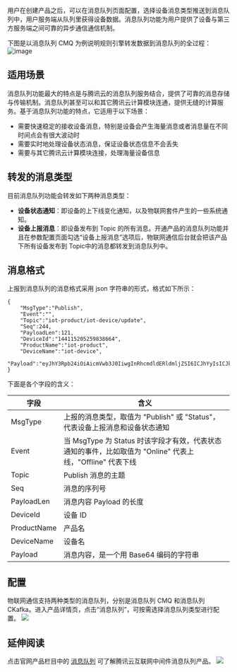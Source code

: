 [//]: # (chinagitpath:XXXXX)

用户在创建产品之后，可以在消息队列页面配置，选择设备消息类型推送到消息队列中，用户服务端从队列里获得设备数据。消息队列功能为用户提供了设备与第三方服务端之间可靠的异步通信通信机制。

下图是以消息队列 CMQ 为例说明规则引擎转发数据到消息队列的全过程：
![image](http://qzonestyle.gtimg.cn/qzone/vas/opensns/res/img/iot_server_subs.png)

## 适用场景
消息队列功能最大的特点是与腾讯云的消息队列服务结合，提供了可靠的消息存储与传输机制。消息队列甚至可以和其它腾讯云计算模块连通，提供无缝的计算服务。基于消息队列功能的特点，它适用于以下场景：
 - 需要快速稳定的接收设备消息，特别是设备会产生海量消息或者消息量在不同时间点会有很大波动时
 - 需要实时地处理设备状态消息，保证设备状态信息不会丢失
 - 需要与其它腾讯云计算模块连接，处理海量设备信息
 
## 转发的消息类型
目前消息队列功能会转发如下两种消息类型：
- **设备状态通知**：即设备的上下线变化通知，以及物联网套件产生的一些系统通知。
- **设备上报消息**：即设备发布到 Topic 的所有消息。开通产品的消息队列功能并且在参数配置页面勾选“设备上报消息”选项后，物联网通信后台就会把该产品下所有设备发布到 Topic中的消息都转发到消息队列中。

## 消息格式
上报到消息队列的消息格式采用 json 字符串的形式，格式如下所示：

```
{
    "MsgType":"Publish",
    "Event":"",
    "Topic":"iot-product/iot-device/update",
    "Seq":244,
    "PayloadLen":121,
    "DeviceId":"144115205259838664",
    "ProductName":"iot-product",
    "DeviceName":"iot-device",
    "Payload":"eyJhY3Rpb24iOiAicmVwb3J0IiwgInRhcmdldERldmljZSI6ICJhYyIsICJkZXZJZCI6MTQ0MTE1MjA1MjU5ODM4NjY0LCAiZGF0YSI6eyJjdXJyZW50IjoyNTExLCAidGVtcCI6MjczMSwgIndhcm5pbmciOjF9fQ=="
}
```
下面是各个字段的含义：

| 字段 | 含义 | 
|---------|---------|
| MsgType | 上报的消息类型，取值为 "Publish" 或 "Status"，代表设备上报消息和设备状态通知 | 
|Event | 当 MsgType 为 Status 时该字段才有效，代表状态通知的事件，比如取值为 "Online" 代表上线，"Offline" 代表下线 | 
|Topic | Publish 消息的主题 | 
| Seq | 消息的序列号 | 
| PayloadLen | 消息内容 Payload 的长度 | 
| DeviceId | 设备 ID | 
| ProductName | 产品名 | 
| DeviceName | 设备名 | 
| Payload | 消息内容，是一个用 Base64 编码的字符串 | 

## 配置
物联网通信支持两种类型的消息队列，分别是消息队列 CMQ 和消息队列 CKafka。进入产品详情页，点击“消息队列”，可按需选择消息队列类型进行配置。
![](https://main.qcloudimg.com/raw/aa980374992d9d537c87346306f87ee7.png)

## 延伸阅读
点击官网产品栏目中的 [消息队列](https://cloud.tencent.com/document/product/634/12724) 可了解腾讯云互联网中间件消息队列产品。
![](https://mc.qcloudimg.com/static/img/1a81bad91b5096f30ef8c44c33c60cf9/xiaoxiduilie_pro.png)
